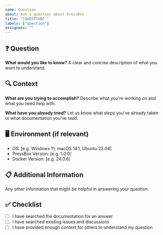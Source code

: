 ```yaml
---
name: Question
about: Ask a question about PressBox
title: "[QUESTION] "
labels: ["question"]
assignees: ""
---
```


## ❓ Question

**What would you like to know?**
A clear and concise description of what you want to understand.

## 🔍 Context

**What are you trying to accomplish?**
Describe what you're working on and what you need help with.

**What have you already tried?**
Let us know what steps you've already taken or what documentation you've read.

## 🖥️ Environment (if relevant)

- OS: [e.g. Windows 11, macOS 14.1, Ubuntu 22.04]
- PressBox Version: [e.g. 1.0.0]
- Docker Version: [e.g. 24.0.6]

## 📋 Additional Information

Any other information that might be helpful in answering your question.

## ✅ Checklist

- [ ] I have searched the documentation for an answer
- [ ] I have searched existing issues and discussions
- [ ] I have provided enough context for others to understand my question

